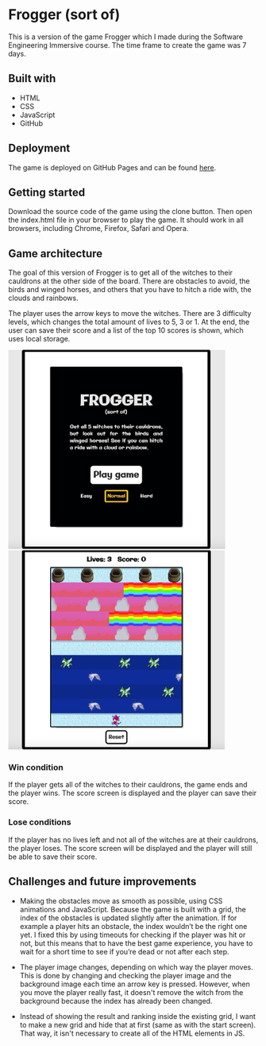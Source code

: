 # Frogger (sort of)
This is a version of the game Frogger which I made during the Software Engineering Immersive course. The time frame to create the game was 7 days. 

## Built with
* HTML
* CSS 
* JavaScript
* GitHub

## Deployment
The game is deployed on GitHub Pages and can be found [here](https://didemertens.github.io/sei-project-1/).

## Getting started
Download the source code of the game using the clone button. Then open the index.html file in your browser to play the game. It should work in all browsers, including Chrome, Firefox, Safari and Opera.

## Game architecture
The goal of this version of Frogger is to get all of the witches to their cauldrons at the other side of the board. There are obstacles to avoid, the birds and winged horses, and others that you have to hitch a ride with, the clouds and rainbows.  

The player uses the arrow keys to move the witches. There are 3 difficulty levels, which changes the total amount of lives to 5, 3 or 1. At the end, the user can save their score and a list of the top 10 scores is shown, which uses local storage.

<img src="/assets/frogger-scr-1.png" alt="Frogger game play screenshot" height="400"/> <img src="/assets/frogger-scr-2.png" alt="Frogger game play screenshot" height="400"/>

### Win condition
If the player gets all of the witches to their cauldrons, the game ends and the player wins. The score screen is displayed and the player can save their score.

### Lose conditions
If the player has no lives left and not all of the witches are at their cauldrons, the player loses. The score screen will be displayed and the player will still be able to save their score.


## Challenges and future improvements
* Making the obstacles move as smooth as possible, using CSS animations and JavaScript. Because the game is built with a grid, the index of the obstacles is updated slightly after the animation. If for example a player hits an obstacle, the index wouldn’t be the right one yet. I fixed this by using timeouts for checking if the player was hit or not, but this means that to have the best game experience, you have to wait for a short time to see if you’re dead or not after each step.

* The player image changes, depending on which way the player moves. This is done by changing and checking the player image and the background image each time an arrow key is pressed. However, when you move the player really fast, it doesn't remove the witch from the background because the index has already been changed.

* Instead of showing the result and ranking inside the existing grid, I want to make a new grid and hide that at first (same as with the start screen). That way, it isn't necessary to create all of the HTML elements in JS.